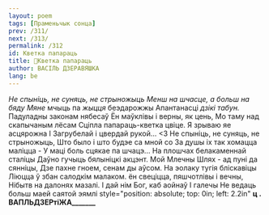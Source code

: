 ```yaml
---
layout: poem
tags: [Праменьчык сонца]
prev: /311/
next: /313/
permalink: /312
id: Кветка папараць
title: 🚧Кветка папараць
author: ВАСІЛЬ ДЗЕРАВЯШКА
lang: be
---
```



_Не спыніць,_ _не суняць,_ _не стрыножыць Менш на шчасце,_ _а больш на бяду Мяне_ мчыць па _жыцця_ беэдарожжы Апантанасці _дзікі табун._
Падуладны законам нябесаў Ён маўклівы і верны, як цень, Мо таму над скапычаным лёсам Сціпла папараць-кветка цвіце.
Я зрываю яе асцярожна
I Загрубелай і цвердай рукой...
<3 Не спыніць, не суняць, не стрыножыць, Што было і што будэе са мной
со
За душы іх так хомацца маліцца - У маці боль сцякае па шчацэ... На плошчах белакаменнай сталіцы Даўно гучыць бялыніцкі акцэнт.
Мой Млечны Шлях - ад пуні да сянніцы, Дзе пахне гноем, сенам ды аўсом.
На эолаку тугія бліскавіцы Ліюцца ў збан салодкім малаком.
ён свеціцца, пяшчотлівы і вечны, Нібытв на далонях мазалі.
I дай нім Бог, каб аойнаў I галечы Не ведаць больш маей саятой эямлі
style="position: absolute; top: 0in; left: 2.2in"
**ц . ВАПЛЬДЗЕРтіЖА_______**
